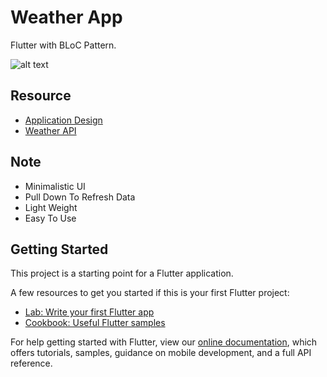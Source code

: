 # Weather App

Flutter with BLoC Pattern.

![alt text](https://instagram.fpat3-1.fna.fbcdn.net/v/t51.2885-15/e35/89719922_1074536029591943_6029014174890067351_n.jpg?_nc_ht=instagram.fpat3-1.fna.fbcdn.net&_nc_cat=111&_nc_ohc=kyoCRWBimw8AX_9Uuo1&oh=5680463828952298accca9e90e427dc7&oe=5E9CE94C  "Resoure")

## Resource

- [Application Design](https://www.instagram.com/p/B9oy7YFgxst/)
- [Weather API](https://www.metaweather.com)

## Note

- Minimalistic UI
- Pull Down To Refresh Data
- Light Weight
- Easy To Use

## Getting Started

This project is a starting point for a Flutter application.

A few resources to get you started if this is your first Flutter project:

- [Lab: Write your first Flutter app](https://flutter.dev/docs/get-started/codelab)
- [Cookbook: Useful Flutter samples](https://flutter.dev/docs/cookbook)

For help getting started with Flutter, view our
[online documentation](https://flutter.dev/docs), which offers tutorials,
samples, guidance on mobile development, and a full API reference.
